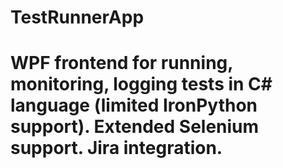 # TestRunnerApp
#
# WPF frontend for running, monitoring, logging tests in C# language (limited IronPython support). Extended Selenium support. Jira integration.

